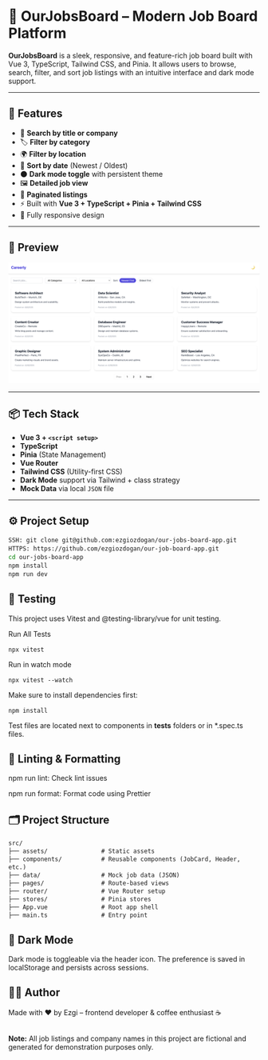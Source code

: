 # 💼 OurJobsBoard – Modern Job Board Platform

**OurJobsBoard** is a sleek, responsive, and feature-rich job board built with Vue 3, TypeScript, Tailwind CSS, and Pinia. It allows users to browse, search, filter, and sort job listings with an intuitive interface and dark mode support.

---

## 🚀 Features

- 🔎 **Search by title or company**
- 🏷️ **Filter by category**
- 🌍 **Filter by location**
- 📅 **Sort by date** (Newest / Oldest)
- 🌑 **Dark mode toggle** with persistent theme
- 🖼️ **Detailed job view**
- 📄 **Paginated listings**
- ⚡ Built with **Vue 3 + TypeScript + Pinia + Tailwind CSS**
- 📱 Fully responsive design

---

## 📸 Preview

![OurJobsBoard UI Screenshot](src/assets/our-jobs-board-ui.png)

---

## 📦 Tech Stack

- **Vue 3 + `<script setup>`**
- **TypeScript**
- **Pinia** (State Management)
- **Vue Router**
- **Tailwind CSS** (Utility-first CSS)
- **Dark Mode** support via Tailwind + class strategy
- **Mock Data** via local `JSON` file

---

## ⚙️ Project Setup

```bash
SSH: git clone git@github.com:ezgiozdogan/our-jobs-board-app.git
HTTPS: https://github.com/ezgiozdogan/our-job-board-app.git
cd our-jobs-board-app
npm install
npm run dev

```

## 🧪 Testing
This project uses Vitest and @testing-library/vue for unit testing.

Run All Tests

```
npx vitest
```

Run in watch mode

```
npx vitest --watch
```
Make sure to install dependencies first:


```
npm install
```
Test files are located next to components in __tests__ folders or in *.spec.ts files.



## 🧪 Linting & Formatting

npm run lint: Check lint issues

npm run format: Format code using Prettier


## 🗂️ Project Structure

```plaintext
src/
├── assets/               # Static assets
├── components/           # Reusable components (JobCard, Header, etc.)
├── data/                 # Mock job data (JSON)
├── pages/                # Route-based views
├── router/               # Vue Router setup
├── stores/               # Pinia stores
├── App.vue               # Root app shell
├── main.ts               # Entry point
```


## 🌙 Dark Mode
Dark mode is toggleable via the header icon. The preference is saved in localStorage and persists across sessions.

## 🙋‍♀️ Author
Made with ❤️ by Ezgi – frontend developer & coffee enthusiast ☕

##
**Note:** All job listings and company names in this project are fictional and generated for demonstration purposes only.
